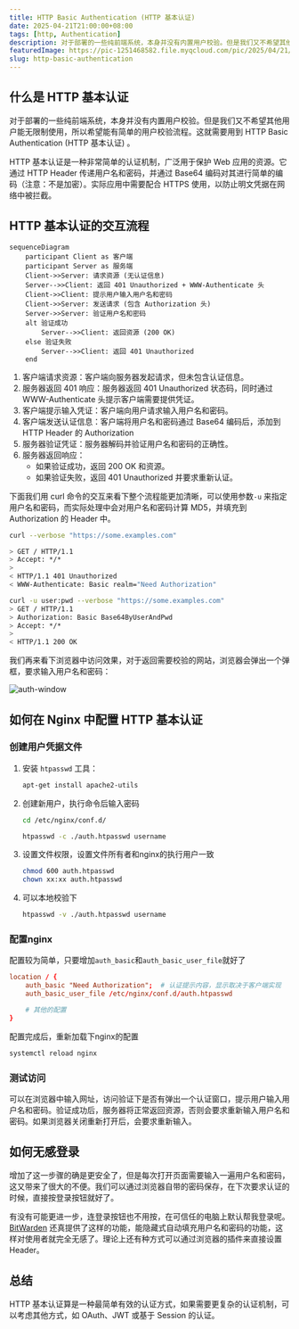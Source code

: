 ```yaml
---
title: HTTP Basic Authentication (HTTP 基本认证)
date: 2025-04-21T21:00:00+08:00
tags: [http, Authentication]
description: 对于部署的一些纯前端系统，本身并没有内置用户校验。但是我们又不希望其他用户能无限制使用，所以希望能有简单的用户校验流程。这就需要用到 HTTP Basic Authentication (HTTP 基本认证) 。
featuredImage: https://pic-1251468582.file.myqcloud.com/pic/2025/04/21/kWEQqa.png
slug: http-basic-authentication
---
```


<!--more-->

## 什么是 HTTP 基本认证

对于部署的一些纯前端系统，本身并没有内置用户校验。但是我们又不希望其他用户能无限制使用，所以希望能有简单的用户校验流程。这就需要用到 HTTP Basic Authentication (HTTP 基本认证) 。

HTTP 基本认证是一种非常简单的认证机制，广泛用于保护 Web 应用的资源。它通过 HTTP Header 传递用户名和密码，并通过 Base64 编码对其进行简单的编码（注意：不是加密）。实际应用中需要配合 HTTPS 使用，以防止明文凭据在网络中被拦截。

## HTTP 基本认证的交互流程

```mermaid
sequenceDiagram
    participant Client as 客户端
    participant Server as 服务端
    Client->>Server: 请求资源 (无认证信息)
    Server-->>Client: 返回 401 Unauthorized + WWW-Authenticate 头
    Client->>Client: 提示用户输入用户名和密码
    Client->>Server: 发送请求 (包含 Authorization 头)
    Server->>Server: 验证用户名和密码
    alt 验证成功
        Server-->>Client: 返回资源 (200 OK)
    else 验证失败
        Server-->>Client: 返回 401 Unauthorized
    end

```

1. 客户端请求资源：客户端向服务器发起请求，但未包含认证信息。
2. 服务器返回 401 响应：服务器返回 401 Unauthorized 状态码，同时通过 WWW-Authenticate 头提示客户端需要提供凭证。
3. 客户端提示输入凭证：客户端向用户请求输入用户名和密码。
4. 客户端发送认证信息：客户端将用户名和密码通过 Base64 编码后，添加到 HTTP Header 的 Authorization
5. 服务器验证凭证：服务器解码并验证用户名和密码的正确性。
6. 服务器返回响应：
   - 如果验证成功，返回 200 OK 和资源。
   - 如果验证失败，返回 401 Unauthorized 并要求重新认证。

下面我们用 curl 命令的交互来看下整个流程能更加清晰，可以使用参数`-u` 来指定用户名和密码，而实际处理中会对用户名和密码计算 MD5，并填充到 Authorization 的 Header 中。

```bash
curl --verbose "https://some.examples.com"

> GET / HTTP/1.1
> Accept: */*
>
< HTTP/1.1 401 Unauthorized
< WWW-Authenticate: Basic realm="Need Authorization"

curl -u user:pwd --verbose "https://some.examples.com"
> GET / HTTP/1.1
> Authorization: Basic Base64ByUserAndPwd
> Accept: */*
>
< HTTP/1.1 200 OK
```

我们再来看下浏览器中访问效果，对于返回需要校验的网站，浏览器会弹出一个弹框，要求输入用户名和密码：

![auth-window](https://pic-1251468582.file.myqcloud.com/pic/2025/04/21/BdTsLs.png)

## 如何在 Nginx 中配置 HTTP 基本认证

### 创建用户凭据文件

1. 安装 `htpasswd` 工具：

   ```bash
   apt-get install apache2-utils
   ```

2. 创建新用户，执行命令后输入密码

   ```bash
   cd /etc/nginx/conf.d/

   htpasswd -c ./auth.htpasswd username
   ```

3. 设置文件权限，设置文件所有者和nginx的执行用户一致

   ```bash
   chmod 600 auth.htpasswd
   chown xx:xx auth.htpasswd
   ```

4. 可以本地校验下

   ```bash
   htpasswd -v ./auth.htpasswd username
   ```

### 配置nginx

配置较为简单，只要增加`auth_basic`和`auth_basic_user_file`就好了

```conf
location / {
    auth_basic "Need Authorization";  # 认证提示内容，显示取决于客户端实现
    auth_basic_user_file /etc/nginx/conf.d/auth.htpasswd

    # 其他的配置
}
```

配置完成后，重新加载下nginx的配置

```bash
systemctl reload nginx
```

### 测试访问

可以在浏览器中输入网址，访问验证下是否有弹出一个认证窗口，提示用户输入用户名和密码。验证成功后，服务器将正常返回资源，否则会要求重新输入用户名和密码。如果浏览器关闭重新打开后，会要求重新输入。

## 如何无感登录

增加了这一步骤的确是更安全了，但是每次打开页面需要输入一遍用户名和密码，这又带来了很大的不便。我们可以通过浏览器自带的密码保存，在下次要求认证的时候，直接按登录按钮就好了。

有没有可能更进一步，连登录按钮也不用按，在可信任的电脑上默认帮我登录呢。[BitWarden](https://bitwarden.com/help/basic-auth-autofill/) 还真提供了这样的功能，能隐藏式自动填充用户名和密码的功能，这样对使用者就完全无感了。理论上还有种方式可以通过浏览器的插件来直接设置Header。

## 总结

HTTP 基本认证算是一种最简单有效的认证方式，如果需要更复杂的认证机制，可以考虑其他方式，如 OAuth、JWT 或基于 Session 的认证。
